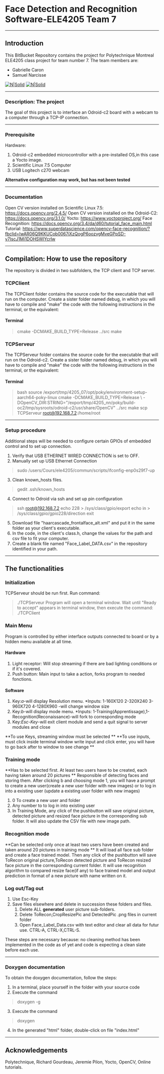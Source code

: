 # Face Detection and Recognition Software-ELE4205 Team 7
***
## Introduction

This BitBucket Repository contains the project for Polytechnique Montreal ELE4205 class project for team number 7. 
The team members are:

* Gabrielle Caron 
* Samuel Narcisse

[![N|Solid](https://cdn-images-1.medium.com/max/1000/1*MnbUSSXG1IDS9mXC0H8cKQ.png)](https://towardsdatascience.com/face-recognition-for-beginners-a7a9bd5eb5c2)
[![N|Solid](https://cdn-images-1.medium.com/max/1600/1*GCqsG3c2Xt-d9JQGUpytpQ.gif)](https://itnext.io/face-api-js-javascript-api-for-face-recognition-in-the-browser-with-tensorflow-js-bcc2a6c4cf07)

***
### Description: The project

The goal of this project is to interface an Odroid-c2 board with a webcam to a computer through a TCP-IP connection.
***

### Prerequisite
Hardware:
1. Odroid-c2 embedded microcontrollor with a pre-installed OS,in this case a Yocto image.
2. Scientific Linux 7.5 Computer
3. USB Logitech c270 webcam

**Alternative configuration may work, but has not been tested**

***

### Documentation
Open CV version installed on Scientific Linux 7.5:
https://docs.opencv.org/2.4.5/
Open CV version installed on the Odroid-C2:
https://docs.opencv.org/3.1.0/
Yocto:
https://www.yoctoproject.org/
Face Recognition:
https://docs.opencv.org/3.4/da/d60/tutorial_face_main.html
Tutorial:
https://www.superdatascience.com/opencv-face-recognition/?fbclid=IwAR06Q9KKUCob0067iXzQogP6oozvgMveGPpSD-v7IscJ1Mi1DOHSWlYcrlw

***

## Compilation: How to use the repository

The repository is divided in two subfolders, the TCP client and TCP server.

### TCPClient

The TCPClient folder contains the source code for the executable that will run on the computer. Create a sister folder named debug, in which you will have to compile and "make" the code with the following instructions in the terminal, or the equivalent:

#### Terminal
> cmake -DCMAKE_BUILD_TYPE=Release ../src
> make

### TCPServeur

The TCPServeur folder contains the source code for the executable that will run on the Odroid-c2. Create a sister folder named debug, in which you will have to compile and "make" the code with the following instructions in the terminal, or the equivalent:

#### Terminal
> bash
> source /export/tmp/4205_07/opt/poky/environment-setup-aarch64-poky-linux
> cmake -DCMAKE_BUILD_TYPE=Release \ -DOpenCV_DIR:STRING="/export/tmp/4205_nn/poky/build-oc2/tmp/sysroots/odroid-c2/usr/share/OpenCV" ../src
> make
> scp TCPServeur root@192.168.7.2:/home/root

***

### Setup procedure

Additional steps will be needed to configure certain GPIOs of embedded control and to set up connection.

1. Verify that USB ETHERNET WIRED CONNECTION is set to OFF.
2. Manually set up USB Ethernet Connection
> sudo /users/Cours/ele4205/commun/scripts/ifconfig-enp0s29f7-up
3. Clean known_hosts files.
> gedit .ssh/known_hosts
4. Connect to Odroid via ssh and set up pin configuration
> ssh root@192.168.7.2 
> echo 228 > /sys/class/gpio/export
> echo in > /sys/class/gpio/gpio228/direction
> exit
5. Download file "haarcascade_frontalface_alt.xml" and put it in the same folder as your client's executable.
6. In the code, in the client's class.h, change the values for the path and csv file to fit your computer.
7. Create a blank file named "Face\_Label\_DATA.csv" in the repository identified in your path.

***

## The functionalities

### Initialization
TCPServeur should be run first. Run command:
> ./TCPServeur
Program will open a terminal window. Wait until "Ready to accept" appears in terminal window, then execute the command:
> ./TCPClient

### Main Menu
Program is controlled by either interface outputs connected to board or by a hidden menu available at all time.

#### Hardware
1. Light receptor: Will stop streaming if there are bad lighting conditions or if it's covered.
2. Push button: Main input to take a action, forks program to needed fonctions.
#### Software
1. Key:*a*-will display Resolution menu.
	*Inputs:  1-160X120 2-320X240 3- 960X720 4-1280X960 -will change window size
2. Key:*b*-will display mode menu. 
	*Inputs: 1-Training(Apprentissage),1-Recognition(Reconaissance)-will fork to corresponding mode
3. Key:*Esc-Key*-will exit client module and send a quit signal to server modules and close

**To use Keys, streaming window must be selected **
**To use inputs, must click inside terminal window write input and click enter, you will have to go back after to window to see change **

### Training mode
**Has to be selected first. At least two users have to be created, each having taken around 20 pictures **
Responsible of detecting faces and storing them.
After clicking b and choosing mode 1, you will have a prompt to create a new user(create a new user folder with new images) or to log in into a existing user (update a existing user folder with new images)
1. 0 To create a new user and folder
2. Any number to to log in into existing user
3. In Training Mode, any click of the pushbutton will save original picture, detected picture and resized face picture in the corresponding sub folder.
It will also update the CSV file with new image path.

### Recognition mode
**Can be selected only once at least two users have been created and taken around 20 pictures in training mode **
It will load all face sub folder and create a face trained model.
Then any click of the pushbutton will save ToRecon original picture,ToRecon  detected picture and ToRecon  resized face picture in the corresponding current folder.
It will use recognition algorithm to compared resize face(if any) to face trained model and output prediction in format of a new picture with name written on it.

### Log out/Tag out
1. Use Esc-Key
2. Save files elsewhere and delete in succession these folders and files.
	1. Delete ALL **generated** user picture sub-folders.
	2. Delete ToRecon,CropResizePic and DetectedPic .png files in current folder 
	3. Open Face_Label_Data.csv with text editor and clear all data for futur use. CTRL-A, CTRL-X,CTRL-S.

These steps are necessary because: no cleaning method has been implemented in the code as of yet and code is expecting a clean slate before each use.

***
### Doxygen documentation
To obtain the doxygen documentation, follow the steps:

1. In a terminal, place yourself in the folder with your source code
2. Execute the command
> doxygen -g
3. Execute the command
> doxygen
4. In the generated "html" folder, double-click on file "index.html"

***

## Acknowledgements
Polytechnique, Richard Gourdeau, Jeremie Pilon, Yocto, OpenCV, Online tutorials.





